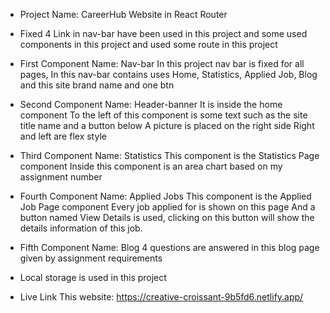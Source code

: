 * Project Name: CareerHub Website in React Router
  
* Fixed 4 Link in nav-bar have been used in this project and 
  some used components in this project and used some route in this project

* First Component Name: Nav-bar
  In this project nav bar is fixed for all pages,
  In this nav-bar contains uses Home, Statistics, Applied Job, Blog and this site brand name and one btn

* Second Component Name: Header-banner
  It is inside the home component
  To the left of this component is some text such as the site title name and a button below
  A picture is placed on the right side
  Right and left are flex style

* Third Component Name: Statistics
  This component is the Statistics Page component
  Inside this component is an area chart based on my assignment number

* Fourth Component Name: Applied Jobs
  This component is the Applied Job Page component
  Every job applied for is shown on this page
  And a button named View Details is used, clicking on this button will show the details information of this job.

* Fifth Component Name: Blog
  4 questions are answered in this blog page given by assignment requirements

* Local storage is used in this project

* Live Link This website: https://creative-croissant-9b5fd6.netlify.app/



  



